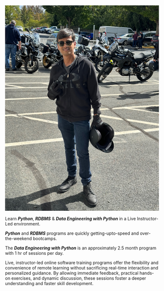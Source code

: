 

![](/public/img/gautham.jpeg)

Learn ***Python***, ***RDBMS*** & ***Data Engineering with Python*** in a Live Instructor-Led environment.

***Python*** and ***RDBMS*** programs are quickly getting-upto-speed and over-the-weekend bootcamps.

The ***Data Engineering with Python*** is an approximately 2.5 month program with 1 hr of sessions per day.

Live, instructor-led online software training programs offer the flexibility and convenience of remote learning without sacrificing real-time interaction and personalized guidance. By allowing immediate feedback, practical hands-on exercises, and dynamic discussion, these sessions foster a deeper understanding and faster skill development.